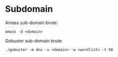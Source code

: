 # Subdomain

Amass sub-domain brute:

```amass -d <domain>```


Gobuster sub-domain brute:

```./gobuster -m dns -u <domain> -w <wordlist> -t 50```
